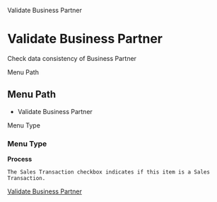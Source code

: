 
Validate Business Partner
# Validate Business Partner


Check data consistency of Business Partner

Menu Path
## Menu Path



- Validate Business Partner

Menu Type
### Menu Type

**Process**

```
The Sales Transaction checkbox indicates if this item is a Sales Transaction.
```

[Validate Business Partner](../../process-c_bpartner-validate.md)